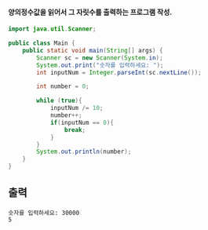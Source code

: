 #### 양의정수값을 읽어서 그 자릿수를 출력하는 프로그램 작성.


```java
import java.util.Scanner;

public class Main {
    public static void main(String[] args) {
        Scanner sc = new Scanner(System.in);
        System.out.print("숫자를 입력하세요: ");
        int inputNum = Integer.parseInt(sc.nextLine());

        int number = 0;

        while (true){
            inputNum /= 10;
            number++;
            if(inputNum == 0){
                break;
            }
        }
        System.out.println(number);
    }
}
```
출력
---
    숫자를 입력하세요: 30000
    5
